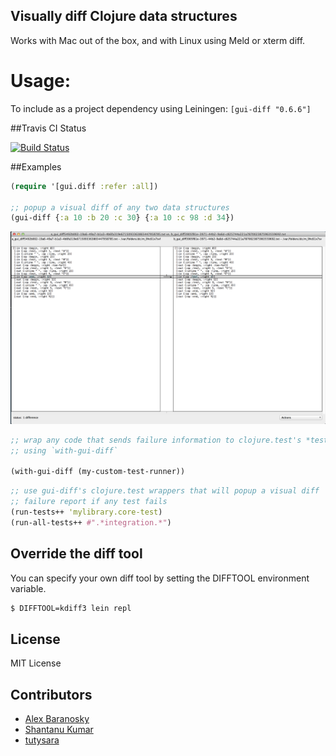 Visually diff Clojure data structures
-------------------------------------

Works with Mac out of the box, and with Linux using Meld or xterm diff.

# Usage:

To include as a project dependency using Leiningen: `[gui-diff "0.6.6"]`

##Travis CI Status

[![Build Status](https://travis-ci.org/AlexBaranosky/gui-diff.png)](https://travis-ci.org/AlexBaranosky/gui-diff)


##Examples

```clj
(require '[gui.diff :refer :all])

;; popup a visual diff of any two data structures
(gui-diff {:a 10 :b 20 :c 30} {:a 10 :c 98 :d 34})
```

![Gui-diff Screenshot](gui-diff-screenshot.png "Gui-diff Screenshot")

```clj
;; wrap any code that sends failure information to clojure.test's *test-out*
;; using `with-gui-diff`

(with-gui-diff (my-custom-test-runner))
```

```clj
;; use gui-diff's clojure.test wrappers that will popup a visual diff
;; failure report if any test fails
(run-tests++ 'mylibrary.core-test)
(run-all-tests++ #".*integration.*")
```

## Override the diff tool

You can specify your own diff tool by setting the DIFFTOOL environment variable.

```bash
$ DIFFTOOL=kdiff3 lein repl
```

License
-------

MIT License

Contributors
------------
* [Alex Baranosky](https://github.com/AlexBaranosky)
* [Shantanu Kumar](https://github.com/kumarshantanu)
* [tutysara](https://github.com/tutysara)
